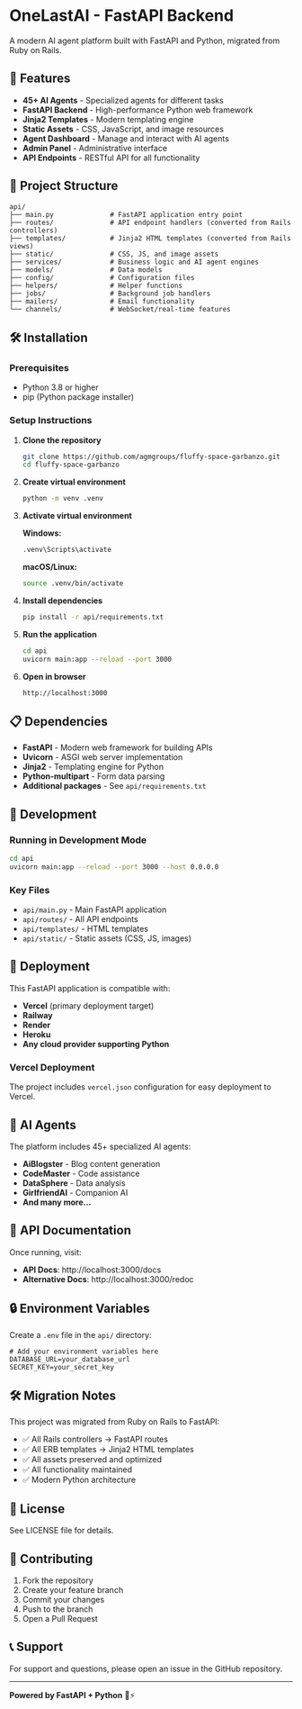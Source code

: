 # OneLastAI - FastAPI Backend

A modern AI agent platform built with FastAPI and Python, migrated from Ruby on Rails.

## 🚀 Features

- **45+ AI Agents** - Specialized agents for different tasks
- **FastAPI Backend** - High-performance Python web framework
- **Jinja2 Templates** - Modern templating engine
- **Static Assets** - CSS, JavaScript, and image resources
- **Agent Dashboard** - Manage and interact with AI agents
- **Admin Panel** - Administrative interface
- **API Endpoints** - RESTful API for all functionality

## 📁 Project Structure

```
api/
├── main.py              # FastAPI application entry point
├── routes/              # API endpoint handlers (converted from Rails controllers)
├── templates/           # Jinja2 HTML templates (converted from Rails views)
├── static/              # CSS, JS, and image assets
├── services/            # Business logic and AI agent engines
├── models/              # Data models
├── config/              # Configuration files
├── helpers/             # Helper functions
├── jobs/                # Background job handlers
├── mailers/             # Email functionality
└── channels/            # WebSocket/real-time features
```

## 🛠️ Installation

### Prerequisites
- Python 3.8 or higher
- pip (Python package installer)

### Setup Instructions

1. **Clone the repository**
   ```bash
   git clone https://github.com/agmgroups/fluffy-space-garbanzo.git
   cd fluffy-space-garbanzo
   ```

2. **Create virtual environment**
   ```bash
   python -m venv .venv
   ```

3. **Activate virtual environment**
   
   **Windows:**
   ```bash
   .venv\Scripts\activate
   ```
   
   **macOS/Linux:**
   ```bash
   source .venv/bin/activate
   ```

4. **Install dependencies**
   ```bash
   pip install -r api/requirements.txt
   ```

5. **Run the application**
   ```bash
   cd api
   uvicorn main:app --reload --port 3000
   ```

6. **Open in browser**
   ```
   http://localhost:3000
   ```

## 📋 Dependencies

- **FastAPI** - Modern web framework for building APIs
- **Uvicorn** - ASGI web server implementation
- **Jinja2** - Templating engine for Python
- **Python-multipart** - Form data parsing
- **Additional packages** - See `api/requirements.txt`

## 🔧 Development

### Running in Development Mode
```bash
cd api
uvicorn main:app --reload --port 3000 --host 0.0.0.0
```

### Key Files
- `api/main.py` - Main FastAPI application
- `api/routes/` - All API endpoints
- `api/templates/` - HTML templates
- `api/static/` - Static assets (CSS, JS, images)

## 🚀 Deployment

This FastAPI application is compatible with:
- **Vercel** (primary deployment target)
- **Railway**
- **Render**
- **Heroku**
- **Any cloud provider supporting Python**

### Vercel Deployment
The project includes `vercel.json` configuration for easy deployment to Vercel.

## 🤖 AI Agents

The platform includes 45+ specialized AI agents:
- **AiBlogster** - Blog content generation
- **CodeMaster** - Code assistance
- **DataSphere** - Data analysis
- **GirlfriendAI** - Companion AI
- **And many more...**

## 📝 API Documentation

Once running, visit:
- **API Docs**: http://localhost:3000/docs
- **Alternative Docs**: http://localhost:3000/redoc

## 🔒 Environment Variables

Create a `.env` file in the `api/` directory:
```env
# Add your environment variables here
DATABASE_URL=your_database_url
SECRET_KEY=your_secret_key
```

## 🛠️ Migration Notes

This project was migrated from Ruby on Rails to FastAPI:
- ✅ All Rails controllers → FastAPI routes
- ✅ All ERB templates → Jinja2 HTML templates  
- ✅ All assets preserved and optimized
- ✅ All functionality maintained
- ✅ Modern Python architecture

## 📄 License

See LICENSE file for details.

## 🤝 Contributing

1. Fork the repository
2. Create your feature branch
3. Commit your changes
4. Push to the branch
5. Open a Pull Request

## 📞 Support

For support and questions, please open an issue in the GitHub repository.

---

**Powered by FastAPI + Python** 🐍⚡
